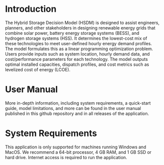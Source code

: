 # Introduction
The Hybrid Storage Decision Model (HSDM) is designed to assist engineers, planners, and other stakeholders in designing renewable energy grids that combine solar power, battery energy storage systems (BESS), and hydrogen storage systems (HSS). It determines the lowest-cost mix of these technologies to meet user-defined hourly energy demand profiles. The model formulates this as a linear programming optimization problem. Users provide inputs such as system location, hourly demand data, and cost/performance parameters for each technology. The model outputs optimal installed capacities, dispatch profiles, and cost metrics such as levelized cost of energy (LCOE).

# User Manual
More in-depth information, including system requirements, a quick-start guide, model limitations, and more can be found in the user manual published in this github repository and in all releases of the application.

# System Requirements
This application is only supported for machines running Windows and MacOS. We recommend a 64-bit processor, 4 GB RAM, and 1 GB SSD or hard drive. Internet access is required to run the application.
